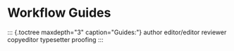 Workflow Guides
===============

::: {.toctree maxdepth="3" caption="Guides:"}
author editor/editor reviewer copyeditor typesetter proofing
:::
